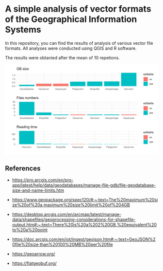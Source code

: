 # **A simple analysis of vector formats of the Geographical Information Systems**

In this repository, you can find the results of analysis of various vector file formats.
All analyses were conducted using QGIS and R software.

The results were obtanied after the mean of 10 repetions.

![](./results_vector_formats.png)

## References 
- https://pro.arcgis.com/en/pro-app/latest/help/data/geodatabases/manage-file-gdb/file-geodatabase-size-and-name-limits.htm

- https://www.geopackage.org/spec120/#:~:text=The%20maximum%20size%20of%20a,maximum%20size%20limit%20of%204GB
  
- https://desktop.arcgis.com/en/arcmap/latest/manage-data/shapefiles/geoprocessing-considerations-for-shapefile-output.htm#:~:text=There%20is%20a%202%20GB,%20equivalent%20to%20a%20point 

- https://doc.arcgis.com/en/iot/ingest/geojson.htm#:~:text=GeoJSON%20file%20size,than%20100%20MB%20per%20file

- https://geoarrow.org/

- https://flatgeobuf.org/
